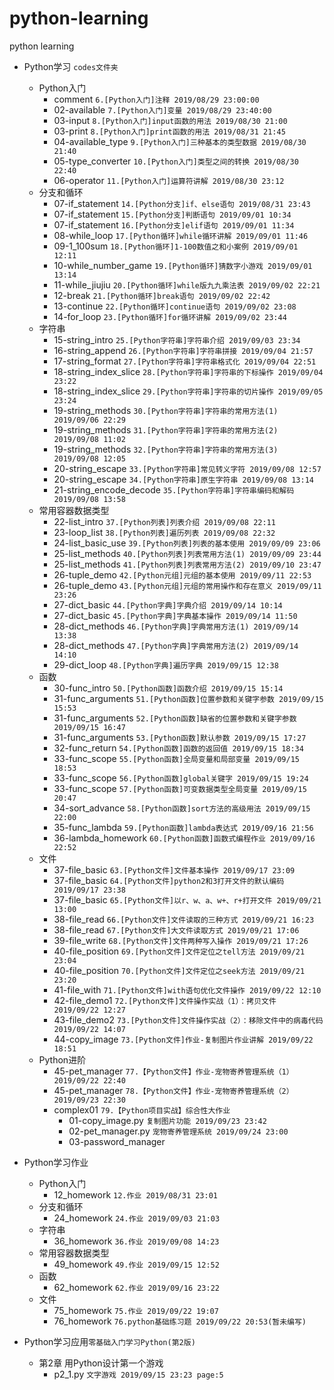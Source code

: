 # python-learning
python learning

* Python学习 `codes文件夹`  
    * Python入门
        *   comment `6.[Python入门]注释 2019/08/29 23:00:00`
        *   02-available `7.[Python入门]变量 2019/08/29 23:40:00 `
        *   03-input `8.[Python入门]input函数的用法 2019/08/30 21:00`
        *   03-print `8.[Python入门]print函数的用法 2019/08/31 21:45`
        *   04-available_type `9.[Python入门]三种基本的类型数据 2019/08/30 21:40`
        *   05-type_converter `10.[Python入门]类型之间的转换 2019/08/30 22:40`
        *   06-operator `11.[Python入门]运算符讲解 2019/08/30 23:12`
    * 分支和循环
        *   07-if_statement `14.[Python分支]if、else语句 2019/08/31 23:43`
        *   07-if_statement `15.[Python分支]判断语句 2019/09/01 10:34`
        *   07-if_statement `16.[Python分支]elif语句 2019/09/01 11:34`
        *   08-while_loop `17.[Python循环]while循环讲解 2019/09/01 11:46`
        *   09-1_100sum `18.[Python循环]1-100数值之和小案例 2019/09/01 12:11`
        *   10-while_number_game `19.[Python循环]猜数字小游戏 2019/09/01 13:14`
        *   11-while_jiujiu `20.[Python循环]while版九九乘法表 2019/09/02 22:21`
        *   12-break `21.[Python循环]break语句 2019/09/02 22:42`
        *   13-continue `22.[Python循环]continue语句 2019/09/02 23:08`
        *   14-for_loop `23.[Python循环]for循环讲解 2019/09/02 23:44`
    * 字符串
        *   15-string_intro `25.[Python字符串]字符串介绍 2019/09/03 23:34`
        *   16-string_append `26.[Python字符串]字符串拼接 2019/09/04 21:57`
        *   17-string_format `27.[Python字符串]字符串格式化 2019/09/04 22:51`
        *   18-string_index_slice `28.[Python字符串]字符串的下标操作 2019/09/04 23:22`
        *   18-string_index_slice `29.[Python字符串]字符串的切片操作 2019/09/05 23:24`
        *   19-string_methods `30.[Python字符串]字符串的常用方法(1) 2019/09/06 22:29`
        *   19-string_methods `31.[Python字符串]字符串的常用方法(2) 2019/09/08 11:02`
        *   19-string_methods `32.[Python字符串]字符串的常用方法(3) 2019/09/08 12:05`
        *   20-string_escape `33.[Python字符串]常见转义字符 2019/09/08 12:57`
        *   20-string_escape `34.[Python字符串]原生字符串 2019/09/08 13:14`
        *   21-string_encode_decode `35.[Python字符串]字符串编码和解码 2019/09/08 13:58`
    * 常用容器数据类型
        *   22-list_intro `37.[Python列表]列表介绍 2019/09/08 22:11`
        *   23-loop_list `38.[Python列表]遍历列表 2019/09/08 22:32`
        *   24-list_basic_use `39.[Python列表]列表的基本使用 2019/09/09 23:06`
        *   25-list_methods `40.[Python列表]列表常用方法(1) 2019/09/09 23:44`
        *   25-list_methods `41.[Python列表]列表常用方法(2) 2019/09/10 23:47`
        *   26-tuple_demo `42.[Python元组]元组的基本使用 2019/09/11 22:53`
        *   26-tuple_demo `43.[Python元组]元组的常用操作和存在意义 2019/09/11 23:26`
        *   27-dict_basic `44.[Python字典]字典介绍 2019/09/14 10:14`
        *   27-dict_basic `45.[Python字典]字典基本操作 2019/09/14 11:50`
        *   28-dict_methods `46.[Python字典]字典常用方法(1) 2019/09/14 13:38`
        *   28-dict_methods `47.[Python字典]字典常用方法(2) 2019/09/14 14:10`
        *   29-dict_loop `48.[Python字典]遍历字典 2019/09/15 12:38`
    * 函数
        *   30-func_intro `50.[Python函数]函数介绍 2019/09/15 15:14`
        *   31-func_arguments `51.[Python函数]位置参数和关键字参数 2019/09/15 15:53`
        *   31-func_arguments `52.[Python函数]缺省的位置参数和关键字参数 2019/09/15 16:47`
        *   31-func_arguments `53.[Python函数]默认参数 2019/09/15 17:27`
        *   32-func_return `54.[Python函数]函数的返回值 2019/09/15 18:34`
        *   33-func_scope `55.[Python函数]全局变量和局部变量 2019/09/15 18:53`
        *   33-func_scope `56.[Python函数]global关键字 2019/09/15 19:24`
        *   33-func_scope `57.[Python函数]可变数据类型全局变量 2019/09/15 20:47`
        *   34-sort_advance `58.[Python函数]sort方法的高级用法 2019/09/15 22:00`
        *   35-func_lambda `59.[Python函数]lambda表达式 2019/09/16 21:56`
        *   36-lambda_homework `60.[Python函数]函数式编程作业 2019/09/16 22:52`
    * 文件
        *   37-file_basic `63.[Python文件]文件基本操作 2019/09/17 23:09`
        *   37-file_basic `64.[Python文件]python2和3打开文件的默认编码 2019/09/17 23:38`
        *   37-file_basic `65.[Python文件]以r、w、a、w+、r+打开文件 2019/09/21 13:00`
        *   38-file_read `66.[Python文件]文件读取的三种方式 2019/09/21 16:23`
        *   38-file_read `67.[Python文件]大文件读取方式 2019/09/21 17:06`
        *   39-file_write `68.[Python文件]文件两种写入操作 2019/09/21 17:26`
        *   40-file_position `69.[Python文件]文件定位之tell方法 2019/09/21 23:04`
        *   40-file_position `70.[Python文件]文件定位之seek方法 2019/09/21 23:20`
        *   41-file_with `71.[Python文件]with语句优化文件操作 2019/09/22 12:10`
        *   42-file_demo1 `72.[Python文件]文件操作实战（1）：拷贝文件 2019/09/22 12:27`
        *   43-file_demo2 `73.[Python文件]文件操作实战（2）：移除文件中的病毒代码 2019/09/22 14:07`
        *   44-copy_image `73.[Python文件]作业-复制图片作业讲解 2019/09/22 18:51`
    * Python进阶
        *   45-pet_manager `77.【Python文件】作业-宠物寄养管理系统（1） 2019/09/22 22:40`
        *   45-pet_manager `78.【Python文件】作业-宠物寄养管理系统（2） 2019/09/23 22:30`
        *   complex01 `79.【Python项目实战】综合性大作业`
            *   01-copy_image.py `复制图片功能 2019/09/23 23:42` 
            *   02-pet_manager.py  `宠物寄养管理系统 2019/09/24 23:00`
            *   03-password_manager

* Python学习作业
    * Python入门
        * 12_homework `12.作业 2019/08/31 23:01`
    * 分支和循环
        * 24_homework `24.作业 2019/09/03 21:03`
    * 字符串
        * 36_homework `36.作业 2019/09/08 14:23`
    * 常用容器数据类型
        * 49_homework `49.作业 2019/09/15 12:52`
    * 函数
        * 62_homework `62.作业 2019/09/16 23:22`
    * 文件
        * 75_homework `75.作业 2019/09/22 19:07`
        * 76_homework `76.python基础练习题 2019/09/22 20:53(暂未编写)`

* Python学习应用`零基础入门学习Python(第2版)`
    * 第2章 用Python设计第一个游戏
        * p2_1.py `文字游戏 2019/09/15 23:23 page:5`